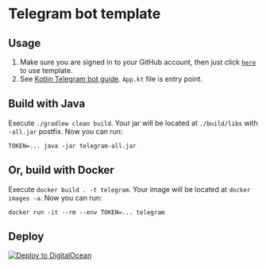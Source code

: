 # Telegram bot template

## Usage

1. Make sure you are signed in to your GitHub account, then just
   click [`here`](https://github.com/demidko/telegram/generate) to use template.
2. See [Kotlin Telegram bot guide](https://github.com/kotlin-telegram-bot/kotlin-telegram-bot).
   `App.kt` file is entry point.

## Build with Java

Execute `./gradlew clean build`. Your jar will be located at `./build/libs` with `-all.jar` postfix.
Now you can run:

```shell
TOKEN=... java -jar telegram-all.jar
```

## Or, build with Docker

Execute `docker build . -t telegram`. Your image will be located at `docker images -a`. Now you can
run:

```shell
docker run -it --rm --env TOKEN=... telegram
```

## Deploy

[![Deploy to DigitalOcean](https://www.deploytodo.com/do-btn-blue-ghost.svg)](https://cloud.digitalocean.com/apps/new?repo=https://github.com/YOUR/REPO/tree/main)